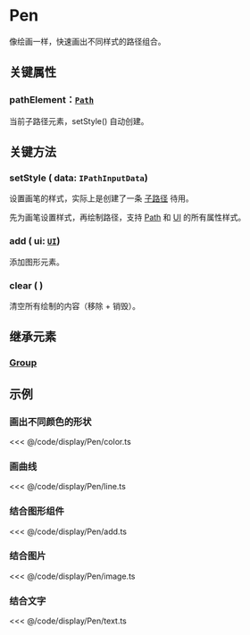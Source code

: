 <script setup>
import Case from '/component/Case.vue'
</script>

# Pen

像绘画一样，快速画出不同样式的路径组合。

<case name="Pen" editor=false></case>

## 关键属性

### pathElement：[`Path`](./Path.md)

当前子路径元素，setStyle() 自动创建。

## 关键方法

### setStyle ( data: `IPathInputData`)

设置画笔的样式，实际上是创建了一条 [子路径](./Path.md) 待用。

先为画笔设置样式，再绘制路径，支持 [Path](./Path.md) 和 [UI](./UI.md) 的所有属性样式。

### add ( ui: [`UI`](./UI.md))

添加图形元素。

### clear ( )

清空所有绘制的内容（移除 + 销毁）。

<!--@include: ../path/PathDrawer.md-->

## 继承元素

### [Group](./Group.md)

<!--
## API

### [Pen](/api/classes/Pen.md) -->

## 示例

<case name="Pen" index=0 editor=false></case>

### 画出不同颜色的形状

<<< @/code/display/Pen/color.ts

<case name="Pen" index=2 editor=false></case>

### 画曲线

<<< @/code/display/Pen/line.ts

<case name="Pen" index=3 editor=false></case>

### 结合图形组件

<<< @/code/display/Pen/add.ts

<case name="Pen" index=4 editor=false></case>

### 结合图片

<<< @/code/display/Pen/image.ts

<case name="Pen" index=5 editor=false></case>

### 结合文字

<<< @/code/display/Pen/text.ts
